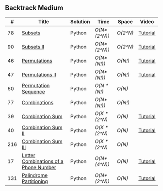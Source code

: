 

## Backtrack Medium
|  #  | Title | Solution | Time | Space | Video|
| --- | ----- | -------- | ---- | ----- | ---- |
|78|[Subsets](https://leetcode.com/problems/subsets/#/description)| Python | _O(N*(2^N))_| _O(2^N)_|[Tutorial](https://youtu.be/Az3PfUep7gk)|
|90|[Subsets II](https://leetcode.com/problems/subsets-ii/#/description)| Python | _O(N*(2^N))_| _O(2^N)_  |  [Tutorial](https://youtu.be/Az3PfUep7gk)|
|46|[Permutations](https://leetcode.com/problems/permutations/#/description)| Python | _O(N*(N!))_| _O(N!)_  |  [Tutorial](https://www.youtube.com/watch?v=oCGMwvKUQ_I&feature=youtu.be)|
|47|[Permutations II](https://leetcode.com/problems/permutations/#/description)| Python | _O(N*(N!))_| _O(N!)_  |  [Tutorial](https://youtu.be/imLl2s9Ujis)|
|60|[Permutation Sequence](https://leetcode.com/problems/permutation-sequence/#/description)| Python | _O(N * (N!)_| _O(N)_  ||
|77|[Combinations](https://leetcode.com/problems/combinations/#/description)| Python | _O(N*(N!))_| _O(N!)_   ||
|39|[Combination Sum](https://leetcode.com/problems/combination-sum/#/description)| Python | _O(K * (2^N)_| _O(N)_  |  [Tutorial](https://youtu.be/HdS5dOaz-mk)|
|40|[Combination Sum II](https://leetcode.com/problems/combination-sum-ii/#/solutions)| Python | _O(K * (2^N)_| _O(N)_  |  [Tutorial](https://youtu.be/HdS5dOaz-mk)|
|216|[Combination Sum III](https://leetcode.com/problems/combination-sum-iii/#/description)| Python | _O(K * (2^N)_| _O(N)_  ||
|17|[Letter Combinations of a Phone Number](https://leetcode.com/problems/letter-combinations-of-a-phone-number/description/)| Python | _O(N*(4^N))_| _O(N)_  |  [Tutorial](https://www.youtube.com/watch?v=7KZWLM9QtRA)|
|131|[Palindrome Partitioning](https://leetcode.com/problems/palindrome-partitioning/description/)| Python | _O(N*(2^N))_| _O(N)_  |  [Tutorial](https://youtu.be/UFdSC_ml4TQ)|
